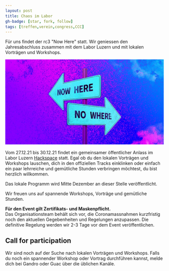 ```yaml
---
layout: post
title: Chaos im Labor
gh-badge: [star, fork, follow]
tags: [treffen,verein,congress,CCC]
---
```



Für uns findet der rc3 "Now Here" statt. Wir geniessen den Jahresabschluss zusammen mit dem Labor Luzern und mit lokalen Vorträgen und Workshops.

<img src="../img/rc3_motto.jpeg">

Vom 27.12.21 bis 30.12.21 findet ein gemeinsamer öffentlicher Anlass im Labor Luzern [Hackspace](https://laborluzern.ch/) statt. Egal ob du den lokalen Vorträgen und Workshops lauschen, dich in den offiziellen Tracks einklinken oder einfach ein paar lehrreiche und gemütliche Stunden verbringen möchtest, du bist herzlich willkommen.

Das lokale Programm wird Mitte Dezember an dieser Stelle veröffentlicht.

Wir freuen uns auf spannende Workshops, Vorträge und gemütliche Stunden.

__Für den Event gilt Zertifikats- und Maskenpflicht.__  
Das Organisationsteam behält sich vor, die Coronamassnahmen kurzfristig noch den aktuellen Gegebenheiten und Regelungen anzupassen. Die definitive Regelung werden wir 2-3 Tage vor dem Event veröffentlichen.


## Call for participation

Wir sind noch auf der Suche nach lokalen Vorträgen und Workshops. Falls du noch ein spannender Workshop oder Vortrag durchführen kannst, melde dich bei Gandro oder Guac über die üblichen Kanäle.
